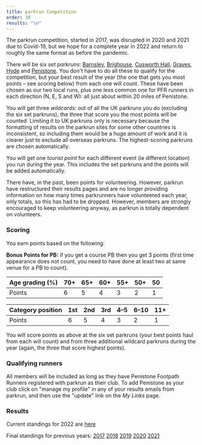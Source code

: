 ```yaml
---
title: parkrun Competition
order: 30
results: "\n"
---
```

The parkrun competition, started in 2017, was disrupted in 2020 and 2021 due to Covid-19, but we hope for a complete year in 2022 and return to roughly the same format as before the pandemic.

There will be six _set parkruns_: [Barnsley](https://www.parkrun.org.uk/barnsley/), [Brighouse](https://www.parkrun.org.uk/brighouse/), [Cusworth Hall](https://www.parkrun.org.uk/cusworthhall/), [Graves](https://www.parkrun.org.uk/graves/), [Hyde](https://www.parkrun.org.uk/hyde/) and [Penistone](https://www.parkrun.org.uk/penistone/). You don't have to do all these to qualify for the competition, but your best result of the year (the one that gets you most points – see scoring below) from each one will count.  These have been chosen as our two local runs, plus one less common one for PFR runners in each direction (N, E, S and W): all just about within 20 miles of Penistone.

You will get three _wildcards_: out of all the UK parkruns you do (excluding the six set parkruns), the three that score you the most points will be counted. Limiting it to UK parkruns only is necessary because the formatting of results on the parkrun sites for some other countries is inconsistent, so including them would be a huge amount of work and it is clearer just to exclude all overseas parkruns.  The highest-scoring parkruns are chosen automatically.

You will get one _tourist point_ for each different event (ie different location) you run during the year. This includes the set parkruns and the points will be added automatically.

There have, in the past, been points for volunteering. However, parkrun have restructured their results pages and are no longer providing information on how many times parkrunners have volunteered each year, only totals, so this has had to be dropped. However, members are strongly encouraged to keep volunteering anyway, as parkrun is totally dependent on volunteers.





### Scoring

You earn points based on the following:

**Bonus Points for PB:** if you get a course PB then you get 3 points (first time appearance does not count, you need to have done at least two at same venue for a PB to count).

| Age grading (%) | 70+ | 65+ | 60+ | 55+ | 50+ | 50 |
| - | - | - | - | - | - | - |
| Points | 6 | 5 | 4 | 3 | 2 | 1 |

| Category position | 1st | 2nd | 3rd | 4–5 | 6–10 | 11+ |
| - | - | - | - | - | - | - |
| Points | 6 | 5 | 4 | 3 | 2 | 1 |

You will score points as above at the six set parkruns (your best points haul from each will count) and from three additional wildcard parkruns during the year (again, the three that score highest points).

### Qualifying runners

All members will be included as long as they have Penistone Footpath Runners registered with parkrun as their club. To add Penistone as your club click on "manage my profile" in any of your results emails from parkrun, and then use the "update" link on the _My Links_ page.

### Results



Current standings for 2022 are [here](http://results.pfrac.co.uk/parkrun2022/Overall.html)


Final standings for previous years: 
[2017](http://results.pfrac.co.uk/parkrun2017/Overall.html)
[2018](http://results.pfrac.co.uk/parkrun2018/Overall.html)
[2019](http://results.pfrac.co.uk/parkrun2019/Overall.html)
[2020](http://results.pfrac.co.uk/parkrun2020/Overall.html)
[2021](http://results.pfrac.co.uk/parkrun2021/Overall.html)






